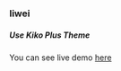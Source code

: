 ### liwei



##### Use Kiko Plus Theme
You can see live demo [here](https://aweekj.github.io/Kiko-plus)

